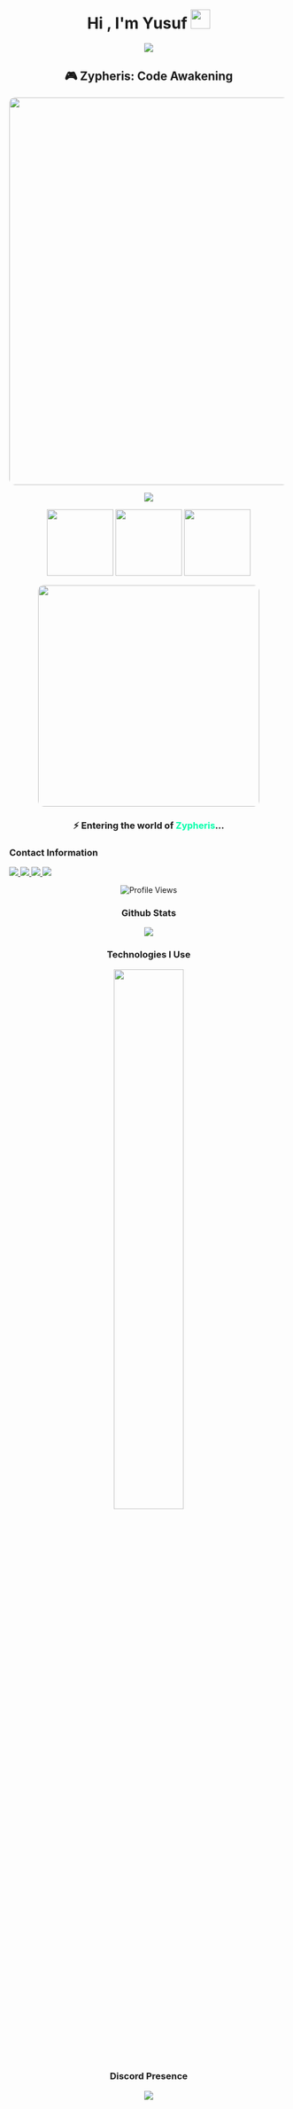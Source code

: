 <h1 align="center">Hi , I'm Yusuf 
  <img src="https://media0.giphy.com/media/v1.Y2lkPTc5MGI3NjExN2d3bHN2czY4aXozOWw2dHZhOTZvNWJ6OHp6Z2FmZXVxZWFmc3QwbyZlcD12MV9pbnRlcm5hbF9naWZfYnlfaWQmY3Q9cw/GCykZsS55J7qPN6iCw/giphy.gif" width="35">
</h1>

<p align="center">
  <a href="https://github.com/DenverCoder1/readme-typing-svg">
    <img src="https://readme-typing-svg.herokuapp.com?font=Time+New+Roman&color=%2300AF17&size=25&center=true&vCenter=true&width=600&height=100&lines=Full-stack+Developer;@zypheris">
  </a>
</p>

<!-- 🎮 Game Intro Section -->
<h2 align="center">🎮 Zypheris: Code Awakening</h2>

<p align="center">
  <img src="https://media.tenor.com/k1v0vG9-0soAAAAd/cyberpunk-city.gif" width="700" style="border-radius:10px;">
</p>

<p align="center">
  <img src="https://readme-typing-svg.herokuapp.com?font=Press+Start+2P&size=18&duration=3000&pause=1000&color=00FFAA&center=true&vCenter=true&width=800&height=60&lines=Loading+ZYPHERIS.exe...;Initializing+Neural+Matrix...;Access+Granted!;Entering+the+Code+Realm...">
</p>

<p align="center">
  <img src="https://media.tenor.com/Hw7f-4l0zgEAAAAC/pixel-runner.gif" width="120">
  <img src="https://media.tenor.com/JmD6s7eE6M0AAAAi/pixel-swordsman.gif" width="120">
  <img src="https://media.tenor.com/1Q8bKZ9xFfoAAAAi/pixel-portal.gif" width="120">
</p>

<p align="center">
  <img src="https://media.tenor.com/gIhWZLrjM48AAAAC/pixel-art-game.gif" width="400" style="border-radius:10px;">
</p>

<h3 align="center">⚡ Entering the world of <span style="color:#00FFAA;">Zypheris</span>...</h3>
<!-- 🎮 End Game Intro Section -->


<h3>Contact Information</h3>
<a href="https://discord.com/users/773582512647569409" target="_blank">
  <img src="https://img.shields.io/badge/Zypheris%20-111111.svg?&style=for-the-badge&logo=discord&logoColor=purple">
</a>
<a href="https://instagram.com/ilwixi7" target="_blank">
  <img src="https://img.shields.io/badge/Instagram%20-111111.svg?&style=for-the-badge&logo=instagram&logoColor=purple">
</a>
<a href="https://open.spotify.com/user/314c4qgsafgrqtpd6tnfandxnkzq" target="_blank">
  <img src="https://img.shields.io/badge/Spotify%20-111111.svg?&style=for-the-badge&logo=spotify&logoColor=purple">
</a>
<a href="https://www.youtube.com/channel/zypherisdev" target="_blank">
  <img src="https://img.shields.io/badge/youtube%20-111111.svg?&style=for-the-badge&logo=youtube&logoColor=purple">
</a>

<!-- Profile Views -->
<p align="center">
  <img src="https://count.getloli.com/get/@zypheriss?theme=rule34" alt="Profile Views">
</p>

<div align="center">
  <h3>Github Stats</h3>
  <div>
    <img align="center" src="https://github-readme-stats.vercel.app/api?username=zypheriss&theme=github_dark&show_icons=true"/>
  </div>

  <h3>Technologies I Use</h3>
  <img width="50%" align="center" src="https://skillicons.dev/icons?i=js,ts,html,css,discord,dotnet,kotlin,lua,ps,perl,tailwind,bootstrap,react,nextjs,cpp,cs,nodejs,express,python,mysql,mongodb&perline=7">
  <br><br>

  <div>
    <h3>Discord Presence</h3>
    <a align="center" href="https://discord.com/users/773582512647569409">
      <img src="https://lanyard.cnrad.dev/api/773582512647569409/?theme=light">
    </a>
  </div>
</div>
